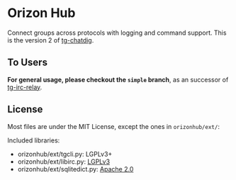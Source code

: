 # Orizon Hub
Connect groups across protocols with logging and command support.
This is the version 2 of [tg-chatdig](https://github.com/gumblex/tg-chatdig).

## To Users
**For general usage, please checkout the `simple` branch**, as an successor of [tg-irc-relay](https://github.com/gumblex/tg-irc-relay).

## License
Most files are under the MIT License, except the ones in `orizonhub/ext/`:

Included libraries:
* orizonhub/ext/tgcli.py: LGPLv3+
* orizonhub/ext/libirc.py: [LGPLv3](https://github.com/m13253/libirc/blob/master/COPYING)
* orizonhub/ext/sqlitedict.py: [Apache 2.0](https://github.com/piskvorky/sqlitedict/blob/master/sqlitedict.py)

